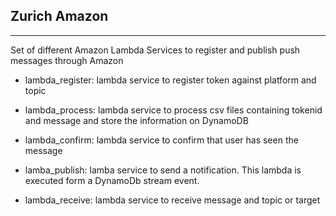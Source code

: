Zurich Amazon
---------------
---------------

Set of different Amazon Lambda Services to register and publish push messages through Amazon


- lambda_register: lambda service to register token against platform and topic

- lambda_process: lambda service to process csv files containing tokenid and message and store the information on DynamoDB

- lambda_confirm: lambda service to confirm that user has seen the message

- lamba_publish: lamba service to send a notification. This lambda is executed form a DynamoDb stream event.

- lambda_receive: lambda service to receive message and topic or target